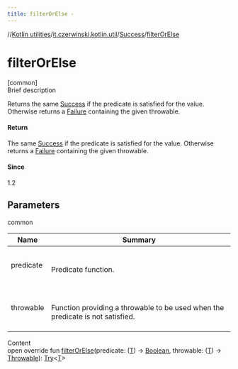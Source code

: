 ```yaml
---
title: filterOrElse -
---
```

//[Kotlin utilities](../../index.html)/[it.czerwinski.kotlin.util](../index.html)/[Success](index.html)/[filterOrElse](filter-or-else.html)



# filterOrElse  
[common]  
Brief description  


Returns the same [Success](index.html) if the predicate is satisfied for the value. Otherwise returns a [Failure](../-failure/index.html) containing the given throwable.



#### Return  


The same [Success](index.html) if the predicate is satisfied for the value. Otherwise returns a [Failure](../-failure/index.html) containing the given throwable.



#### Since  


1.2



## Parameters  
  
common  
  
|  Name|  Summary| 
|---|---|
| predicate| <br><br>Predicate function.<br><br>
| throwable| <br><br>Function providing a throwable to be used when the predicate is not satisfied.<br><br>
  
  
Content  
open override fun [filterOrElse](filter-or-else.html)(predicate: ([T](index.html)) -> [Boolean](https://kotlinlang.org/api/latest/jvm/stdlib/kotlin/-boolean/index.html), throwable: ([T](index.html)) -> [Throwable](https://kotlinlang.org/api/latest/jvm/stdlib/kotlin/-throwable/index.html)): [Try](../-try/index.html)<[T](index.html)>  



